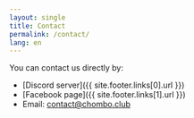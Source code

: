```yaml
---
layout: single
title: Contact
permalink: /contact/
lang: en
---
```


You can contact us directly by:
* [Discord server]({{ site.footer.links[0].url }})
* [Facebook page]({{ site.footer.links[1].url }})
* Email: [contact@chombo.club](mailto:contact@chombo.club)
